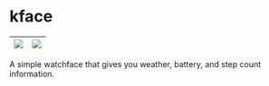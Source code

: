 # kface

| <img src="https://i.imgur.com/64uN6JA.png"/> | <img src="https://i.imgur.com/EPwpe8Z.png"/> |
|---|---|

A simple watchface that gives you weather, battery, and step count information.
